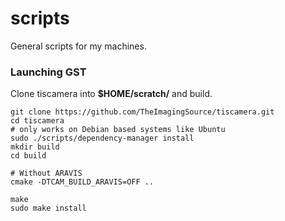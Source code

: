 # scripts
General scripts for my machines.

### Launching GST
Clone tiscamera into **$HOME/scratch/** and build.
```
git clone https://github.com/TheImagingSource/tiscamera.git
cd tiscamera
# only works on Debian based systems like Ubuntu
sudo ./scripts/dependency-manager install
mkdir build
cd build

# Without ARAVIS
cmake -DTCAM_BUILD_ARAVIS=OFF ..

make
sudo make install
```
